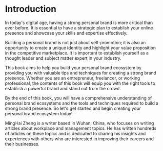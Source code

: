 # Introduction

In today's digital age, having a strong personal brand is more critical than ever before. It is essential to have a strategic plan to establish your online presence and showcase your skills and expertise effectively.

Building a personal brand is not just about self-promotion; it is also an opportunity to create a unique identity and highlight your value proposition in the competitive marketplace. It is important to establish yourself as a thought leader and subject matter expert in your industry.

This book aims to help you build your personal brand ecosystem by providing you with valuable tips and techniques for creating a strong brand presence. Whether you are an entrepreneur, freelancer, or working professional, the contents of this book will equip you with the right tools to establish a powerful brand and stand out from the crowd.

By the end of this book, you will have a comprehensive understanding of personal brand ecosystems and the tools and techniques required to build a strong brand presence. So let's get started and begin creating your personal brand ecosystem today!

MingHai Zheng is a writer based in Wuhan, China, who focuses on writing articles about workplace and management topics. He has written hundreds of articles on these topics and is dedicated to sharing his insights and experiences with others who are interested in improving their careers and their businesses.
